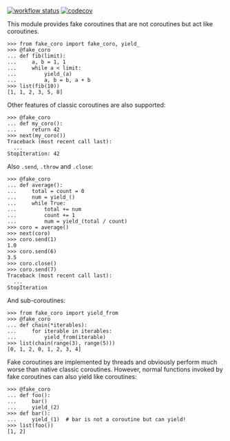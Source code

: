 [![workflow status](https://img.shields.io/github/actions/workflow/status/NKID00/fake-coro/test.yaml)](https://github.com/NKID00/fake-coro/actions) [![codecov](https://codecov.io/gh/NKID00/fake-coro/branch/master/graph/badge.svg?token=JENJTW0BLG)](https://app.codecov.io/gh/NKID00/fake-coro)

This module provides fake coroutines that are not coroutines but act like coroutines.

```
>>> from fake_coro import fake_coro, yield_
>>> @fake_coro
... def fib(limit):
...     a, b = 1, 1
...     while a < limit:
...         yield_(a)
...         a, b = b, a + b
>>> list(fib(10))
[1, 1, 2, 3, 5, 8]
```

Other features of classic coroutines are also supported:

```
>>> @fake_coro
... def my_coro():
...     return 42
>>> next(my_coro())
Traceback (most recent call last):
  ...
StopIteration: 42
```

Also `.send`, `.throw` and `.close`:

```
>>> @fake_coro
... def average():
...     total = count = 0
...     num = yield_()
...     while True:
...         total += num
...         count += 1
...         num = yield_(total / count)
>>> coro = average()
>>> next(coro)
>>> coro.send(1)
1.0
>>> coro.send(6)
3.5
>>> coro.close()
>>> coro.send(7)
Traceback (most recent call last):
  ...
StopIteration
```

And sub-coroutines:

```
>>> from fake_coro import yield_from
>>> @fake_coro
... def chain(*iterables):
...     for iterable in iterables:
...         yield_from(iterable)
>>> list(chain(range(3), range(5)))
[0, 1, 2, 0, 1, 2, 3, 4]
```

Fake coroutines are implemented by threads and obviously perform much worse than native classic coroutines. However, normal functions invoked by fake coroutines can also yield like coroutines:

```
>>> @fake_coro
... def foo():
...     bar()
...     yield_(2)
>>> def bar():
...     yield_(1)  # bar is not a coroutine but can yield!
>>> list(foo())
[1, 2]
```
